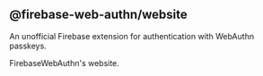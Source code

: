 ## @firebase-web-authn/website
An unofficial Firebase extension for authentication with WebAuthn passkeys.

FirebaseWebAuthn's website.
